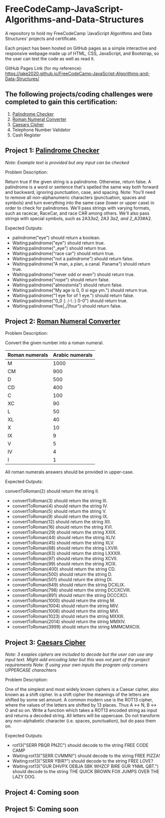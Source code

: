 # FreeCodeCamp-JavaScript-Algorithms-and-Data-Structures
A repository to hold my FreeCodeCamp 'JavaScript Algorithms and Data Structures' projects and certificate.

Each project has been hosted on GitHub pages as a simple interactive and responsive webpage made up of HTML, CSS, JavaScript, and Bootstrap, so the user can test the code as well as read it.

GitHub Pages Link (for my reference): https://jake2020.github.io/FreeCodeCamp-JavaScript-Algorithms-and-Data-Structures/

## The following projects/coding challenges were completed to gain this certification:

1. [Palindrome Checker](https://jake2020.github.io/FreeCodeCamp-JavaScript-Algorithms-and-Data-Structures/PalindromeChecker.html)
2. [Roman Numeral Converter](https://jake2020.github.io/FreeCodeCamp-JavaScript-Algorithms-and-Data-Structures/ConvertToRoman.html)
3. [Caesars Cipher](https://jake2020.github.io/FreeCodeCamp-JavaScript-Algorithms-and-Data-Structures/CaesarsCipher.html)
4. Telephone Number Validator
5. Cash Register

## Project 1: [Palindrome Checker](https://jake2020.github.io/FreeCodeCamp-JavaScript-Algorithms-and-Data-Structures/PalindromeChecker.html)
*Note: Example text is provided but any input can be checked*

Problem Description:

Return true if the given string is a palindrome. Otherwise, return false.
A palindrome is a word or sentence that's spelled the same way both forward and backward, ignoring punctuation, case, and spacing.
Note: You'll need to remove all non-alphanumeric characters (punctuation, spaces and symbols) and turn everything into the same case (lower or upper case) in order to check for palindromes.
We'll pass strings with varying formats, such as racecar, RaceCar, and race CAR among others.
We'll also pass strings with special symbols, such as 2A3*3a2, 2A3 3a2, and 2_A3*3#A2.

Expected Outputs:

- palindrome("eye") should return a boolean.
- Waiting:palindrome("eye") should return true.
- Waiting:palindrome("_eye") should return true.
- Waiting:palindrome("race car") should return true.
- Waiting:palindrome("not a palindrome") should return false.
- Waiting:palindrome("A man, a plan, a canal. Panama") should return true.
- Waiting:palindrome("never odd or even") should return true.
- Waiting:palindrome("nope") should return false.
- Waiting:palindrome("almostomla") should return false.
- Waiting:palindrome("My age is 0, 0 si ega ym.") should return true.
- Waiting:palindrome("1 eye for of 1 eye.") should return false.
- Waiting:palindrome("0_0 (: /-\ :) 0-0") should return true.
- Waiting:palindrome("five|\_/|four") should return false.

## Project 2: [Roman Numeral Converter](https://jake2020.github.io/FreeCodeCamp-JavaScript-Algorithms-and-Data-Structures/ConvertToRoman.html)

Problem Description:

Convert the given number into a roman numeral.

| Roman numerals | Arabic numerals |
|---------------|-----------------|
| M             | 1000            |
| CM            | 900             |
| D             | 500             |
| CD            | 400             |
| C             | 100             |
| XC            | 90              |
| L             | 50              |
| XL            | 40              |
| X             | 10              |
| IX            | 9               |
| V             | 5               |
| IV            | 4               |
| I             | 1               |

All roman numerals answers should be provided in upper-case.

Expected Outputs:

convertToRoman(2) should return the string II.
- convertToRoman(3) should return the string III.
- convertToRoman(4) should return the string IV.
- convertToRoman(5) should return the string V.
- convertToRoman(9) should return the string IX.
- convertToRoman(12) should return the string XII.
- convertToRoman(16) should return the string XVI.
- convertToRoman(29) should return the string XXIX.
- convertToRoman(44) should return the string XLIV.
- convertToRoman(45) should return the string XLV.
- convertToRoman(68) should return the string LXVIII.
- convertToRoman(83) should return the string LXXXIII.
- convertToRoman(97) should return the string XCVII.
- convertToRoman(99) should return the string XCIX.
- convertToRoman(400) should return the string CD.
- convertToRoman(500) should return the string D.
- convertToRoman(501) should return the string DI.
- convertToRoman(649) should return the string DCXLIX.
- convertToRoman(798) should return the string DCCXCVIII.
- convertToRoman(891) should return the string DCCCXCI.
- convertToRoman(1000) should return the string M.
- convertToRoman(1004) should return the string MIV.
- convertToRoman(1006) should return the string MVI.
- convertToRoman(1023) should return the string MXXIII.
- convertToRoman(2014) should return the string MMXIV.
- convertToRoman(3999) should return the string MMMCMXCIX.

## Project 3: [Caesars Cipher](https://jake2020.github.io/FreeCodeCamp-JavaScript-Algorithms-and-Data-Structures/CaesarsCipher.html)
*Note: 3 exaples ciphers are included to decode but the user can use any input text. Might add encoding later but this was not part of the project requirements*
*Note: If using your own inputs the program only convers UPPERCASE charachters*

Problem Description:

One of the simplest and most widely known ciphers is a Caesar cipher, also known as a shift cipher. In a shift cipher the meanings of the letters are shifted by some set amount.
A common modern use is the ROT13 cipher, where the values of the letters are shifted by 13 places. Thus A ↔ N, B ↔ O and so on.
Write a function which takes a ROT13 encoded string as input and returns a decoded string.
All letters will be uppercase. Do not transform any non-alphabetic character (i.e. spaces, punctuation), but do pass them on.

Expected Outputs:

- rot13("SERR PBQR PNZC") should decode to the string FREE CODE CAMP
- Waiting:rot13("SERR CVMMN!") should decode to the string FREE PIZZA!
- Waiting:rot13("SERR YBIR?") should decode to the string FREE LOVE?
- Waiting:rot13("GUR DHVPX OEBJA SBK WHZCF BIRE GUR YNML QBT.") should decode to the string THE QUICK BROWN FOX JUMPS OVER THE LAZY DOG.

## Project 4: Coming soon

## Project 5: Coming soon
